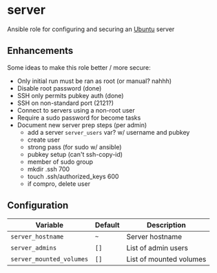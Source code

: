 # server
Ansible role for configuring and securing an [Ubuntu](https://ubuntu.com/) server

## Enhancements
Some ideas to make this role better / more secure:

* Only initial run must be ran as root (or manual? nahhh)
* Disable root password (done)
* SSH only permits pubkey auth (done)
* SSH on non-standard port (2121?)
* Connect to servers using a non-root user
* Require a sudo password for become tasks
* Document new server prep steps (per admin)
  * add a server `server_users` var? w/ username and pubkey
  * create user
  * strong pass (for sudo w/ ansible)
  * pubkey setup (can't ssh-copy-id)
  * member of sudo group
  * mkdir .ssh 700
  * touch .ssh/authorized_keys 600
  * if compro, delete user

## Configuration
| Variable | Default | Description |
| -------- | ------- | ----------- |
| `server_hostname` | `~` | Server hostname |
| `server_admins` | `[]` | List of admin users |
| `server_mounted_volumes` | `[]` | List of mounted volumes |
